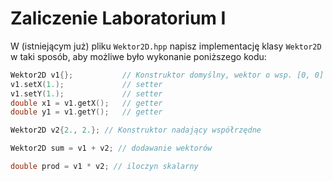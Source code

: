 # Zaliczenie Laboratorium I
W (istniejącym już) pliku `Wektor2D.hpp` napisz implementację klasy `Wektor2D` w taki sposób, aby możliwe było wykonanie poniższego kodu:

```c++
Wektor2D v1{};           // Konstruktor domyślny, wektor o wsp. [0, 0]
v1.setX(1.);             // setter
v1.setY(1.);             // setter
double x1 = v1.getX();   // getter
double y1 = v1.getY();   // getter

Wektor2D v2{2., 2.}; // Konstruktor nadający współrzędne

Wektor2D sum = v1 + v2; // dodawanie wektorów

double prod = v1 * v2; // iloczyn skalarny

```
